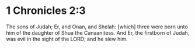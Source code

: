 # 1 Chronicles 2:3

The sons of Judah; Er, and Onan, and Shelah: [which] three were born unto him of the daughter of Shua the Canaanitess. And Er, the firstborn of Judah, was evil in the sight of the LORD; and he slew him.